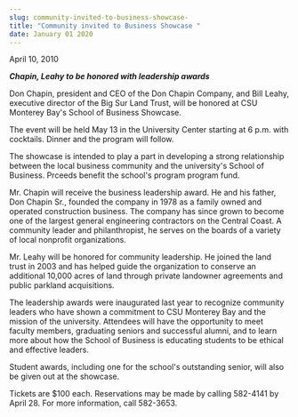 ```yaml
---
slug: community-invited-to-business-showcase-
title: "Community invited to Business Showcase "
date: January 01 2020
---
```


 
<p>April 10, 2010</p>
<p>
  <strong><em>Chapin, Leahy to be honored with leadership awards</em></strong>
</p>
<p>
  Don Chapin, president and CEO of the Don Chapin Company, and Bill Leahy,
  executive director of the Big Sur Land Trust, will be honored at CSU Monterey
  Bay's School of Business Showcase.
</p>
<p>
  The event will be held May 13 in the University Center starting at 6 p.m. with
  cocktails. Dinner and the program will follow.
</p>
<p>
  The showcase is intended to play a part in developing a strong relationship
  between the local business community and the university's School of Business.
  Prceeds benefit the school's program program fund.
</p>
<p>
  Mr. Chapin will receive the business leadership award. He and his father, Don
  Chapin Sr., founded the company in 1978 as a family owned and operated
  construction business. The company has since grown to become one of the
  largest general engineering contractors on the Central Coast. A community
  leader and philanthropist, he serves on the boards of a variety of local
  nonprofit organizations.
</p>
<p>
  Mr. Leahy will be honored for community leadership. He joined the land trust
  in 2003 and has helped guide the organization to conserve an additional 10,000
  acres of land through private landowner agreements and public parkland
  acquisitions.
</p>
<p>
  The leadership awards were inaugurated last year to recognize community
  leaders who have shown a commitment to CSU Monterey Bay and the mission of the
  university. Attendees will have the opportunity to meet faculty members,
  graduating seniors and successful alumni, and to learn more about how the
  School of Business is educating students to be ethical and effective leaders.
</p>
<p>
  Student awards, including one for the school's outstanding senior, will also
  be given out at the showcase.
</p>
<p>
  Tickets are $100 each. Reservations may be made by calling 582-4141 by April
  28. For more information, call 582-3653.
</p>
<p></p>
 
